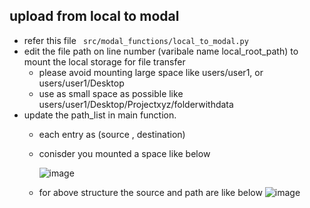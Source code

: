 ## upload from local to modal 
- refer this file ``` src/modal_functions/local_to_modal.py```
- edit the file path on line number (varibale name local_root_path) to mount the local storage for file transfer 
    - please avoid mounting large space like users/user1, or users/user1/Desktop
    - use as small space as possible like users/user1/Desktop/Projectxyz/folderwithdata
- update the path_list in main function. 
    - each entry as (source , destination)
    - conisder you mounted a space like below
      
      ![image](https://github.com/user-attachments/assets/008aac46-95cb-4bff-81cf-32a425866273)
    - for above structure the source and path are like below
      ![image](https://github.com/user-attachments/assets/2e8dfaee-907e-437f-8111-b55ded11fc78)

